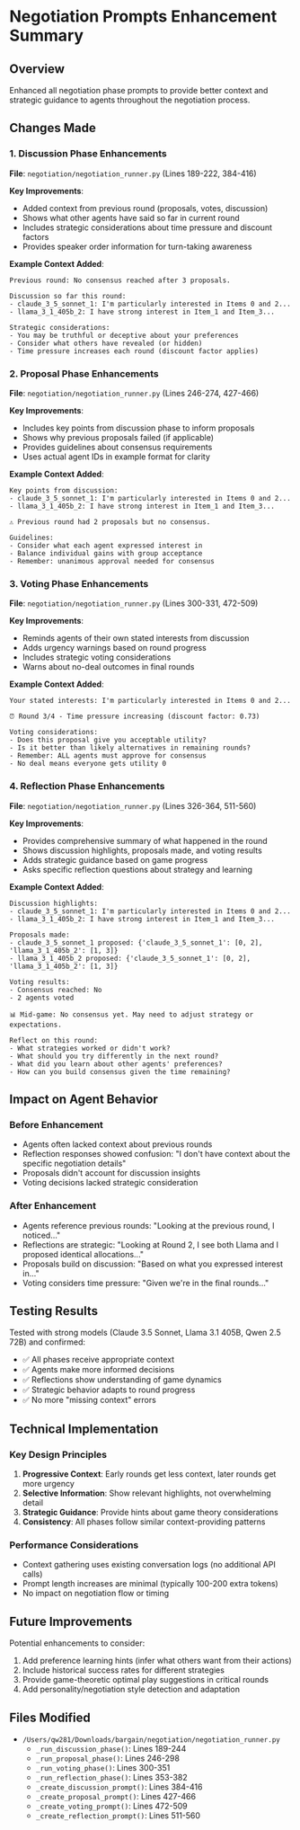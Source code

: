 # Negotiation Prompts Enhancement Summary

## Overview
Enhanced all negotiation phase prompts to provide better context and strategic guidance to agents throughout the negotiation process.

## Changes Made

### 1. Discussion Phase Enhancements
**File**: `negotiation/negotiation_runner.py` (Lines 189-222, 384-416)

**Key Improvements**:
- Added context from previous round (proposals, votes, discussion)
- Shows what other agents have said so far in current round
- Includes strategic considerations about time pressure and discount factors
- Provides speaker order information for turn-taking awareness

**Example Context Added**:
```
Previous round: No consensus reached after 3 proposals.

Discussion so far this round:
- claude_3_5_sonnet_1: I'm particularly interested in Items 0 and 2...
- llama_3_1_405b_2: I have strong interest in Item_1 and Item_3...

Strategic considerations:
- You may be truthful or deceptive about your preferences
- Consider what others have revealed (or hidden)
- Time pressure increases each round (discount factor applies)
```

### 2. Proposal Phase Enhancements
**File**: `negotiation/negotiation_runner.py` (Lines 246-274, 427-466)

**Key Improvements**:
- Includes key points from discussion phase to inform proposals
- Shows why previous proposals failed (if applicable)
- Provides guidelines about consensus requirements
- Uses actual agent IDs in example format for clarity

**Example Context Added**:
```
Key points from discussion:
- claude_3_5_sonnet_1: I'm particularly interested in Items 0 and 2...
- llama_3_1_405b_2: I have strong interest in Item_1 and Item_3...

⚠️ Previous round had 2 proposals but no consensus.

Guidelines:
- Consider what each agent expressed interest in
- Balance individual gains with group acceptance
- Remember: unanimous approval needed for consensus
```

### 3. Voting Phase Enhancements
**File**: `negotiation/negotiation_runner.py` (Lines 300-331, 472-509)

**Key Improvements**:
- Reminds agents of their own stated interests from discussion
- Adds urgency warnings based on round progress
- Includes strategic voting considerations
- Warns about no-deal outcomes in final rounds

**Example Context Added**:
```
Your stated interests: I'm particularly interested in Items 0 and 2...

⏰ Round 3/4 - Time pressure increasing (discount factor: 0.73)

Voting considerations:
- Does this proposal give you acceptable utility?
- Is it better than likely alternatives in remaining rounds?
- Remember: ALL agents must approve for consensus
- No deal means everyone gets utility 0
```

### 4. Reflection Phase Enhancements
**File**: `negotiation/negotiation_runner.py` (Lines 326-364, 511-560)

**Key Improvements**:
- Provides comprehensive summary of what happened in the round
- Shows discussion highlights, proposals made, and voting results
- Adds strategic guidance based on game progress
- Asks specific reflection questions about strategy and learning

**Example Context Added**:
```
Discussion highlights:
- claude_3_5_sonnet_1: I'm particularly interested in Items 0 and 2...
- llama_3_1_405b_2: I have strong interest in Item_1 and Item_3...

Proposals made:
- claude_3_5_sonnet_1 proposed: {'claude_3_5_sonnet_1': [0, 2], 'llama_3_1_405b_2': [1, 3]}
- llama_3_1_405b_2 proposed: {'claude_3_5_sonnet_1': [0, 2], 'llama_3_1_405b_2': [1, 3]}

Voting results:
- Consensus reached: No
- 2 agents voted

📊 Mid-game: No consensus yet. May need to adjust strategy or expectations.

Reflect on this round:
- What strategies worked or didn't work?
- What should you try differently in the next round?
- What did you learn about other agents' preferences?
- How can you build consensus given the time remaining?
```

## Impact on Agent Behavior

### Before Enhancement
- Agents often lacked context about previous rounds
- Reflection responses showed confusion: "I don't have context about the specific negotiation details"
- Proposals didn't account for discussion insights
- Voting decisions lacked strategic consideration

### After Enhancement
- Agents reference previous rounds: "Looking at the previous round, I noticed..."
- Reflections are strategic: "Looking at Round 2, I see both Llama and I proposed identical allocations..."
- Proposals build on discussion: "Based on what you expressed interest in..."
- Voting considers time pressure: "Given we're in the final rounds..."

## Testing Results

Tested with strong models (Claude 3.5 Sonnet, Llama 3.1 405B, Qwen 2.5 72B) and confirmed:
- ✅ All phases receive appropriate context
- ✅ Agents make more informed decisions
- ✅ Reflections show understanding of game dynamics
- ✅ Strategic behavior adapts to round progress
- ✅ No more "missing context" errors

## Technical Implementation

### Key Design Principles
1. **Progressive Context**: Early rounds get less context, later rounds get more urgency
2. **Selective Information**: Show relevant highlights, not overwhelming detail
3. **Strategic Guidance**: Provide hints about game theory considerations
4. **Consistency**: All phases follow similar context-providing patterns

### Performance Considerations
- Context gathering uses existing conversation logs (no additional API calls)
- Prompt length increases are minimal (typically 100-200 extra tokens)
- No impact on negotiation flow or timing

## Future Improvements

Potential enhancements to consider:
1. Add preference learning hints (infer what others want from their actions)
2. Include historical success rates for different strategies
3. Provide game-theoretic optimal play suggestions in critical rounds
4. Add personality/negotiation style detection and adaptation

## Files Modified
- `/Users/qw281/Downloads/bargain/negotiation/negotiation_runner.py`
  - `_run_discussion_phase()`: Lines 189-244
  - `_run_proposal_phase()`: Lines 246-298
  - `_run_voting_phase()`: Lines 300-351
  - `_run_reflection_phase()`: Lines 353-382
  - `_create_discussion_prompt()`: Lines 384-416
  - `_create_proposal_prompt()`: Lines 427-466
  - `_create_voting_prompt()`: Lines 472-509
  - `_create_reflection_prompt()`: Lines 511-560